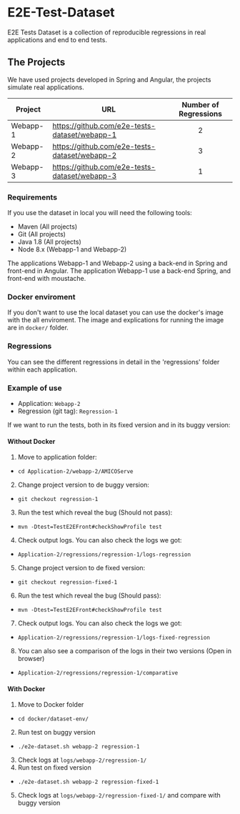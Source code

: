 # E2E-Test-Dataset

E2E Tests Dataset is a collection of reproducible regressions in real applications and end to end tests.

## The Projects

We have used projects developed in Spring and Angular, the projects simulate real applications.

| Project  | URL | Number of Regressions |
| -------- | --- | :-------------------: |
| Webapp-1 | https://github.com/e2e-tests-dataset/webapp-1 | 2 |
| Webapp-2 | https://github.com/e2e-tests-dataset/webapp-2 | 3 |
| Webapp-3 | https://github.com/e2e-tests-dataset/webapp-3 | 1 |


### Requirements

If you use the dataset in local you will need the following tools:

* Maven (All projects)
* Git (All projects)
* Java 1.8 (All projects)
* Node 8.x (Webapp-1 and Webapp-2)

The applications Webapp-1 and Webapp-2 using a back-end in Spring and front-end in Angular. The application Webapp-1 use a back-end Spring, and front-end with moustache.

### Docker enviroment

If you don't want to use the local dataset you can use the docker's image with the all enviroment. The image and explications for running the image are in `docker/` folder.

### Regressions

You can see the different regressions in detail in the 'regressions' folder within each application.

### Example of use 

* Application: `Webapp-2`
* Regression (git tag):  `Regression-1`

If we want to run the tests, both in its fixed version and in its buggy version:

#### Without Docker

1. Move to application folder:
* `cd Application-2/webapp-2/AMICOServe`
2. Change project version to de buggy version:
* `git checkout regression-1`
3. Run the test which reveal the bug (Should not pass):
* `mvn -Dtest=TestE2EFront#checkShowProfile test`
4. Check output logs. You can also check the logs we got:
* `Application-2/regressions/regression-1/logs-regression`
5. Change project version to de fixed version:
* `git checkout regression-fixed-1`
6. Run the test which reveal the bug (Should pass):
* `mvn -Dtest=TestE2EFront#checkShowProfile test`
7. Check output logs. You can also check the logs we got:
* `Application-2/regressions/regression-1/logs-fixed-regression`
8. You can also see a comparison of the logs in their two versions (Open in browser)
* `Application-2/regressions/regression-1/comparative`

#### With Docker

1. Move to Docker folder
* `cd docker/dataset-env/`
2. Run test on buggy version
* `./e2e-dataset.sh webapp-2 regression-1`
3. Check logs at `logs/webapp-2/regression-1/`
4. Run test on fixed version
* `./e2e-dataset.sh webapp-2 regression-fixed-1`
5. Check logs at `logs/webapp-2/regression-fixed-1/` and compare with buggy version


